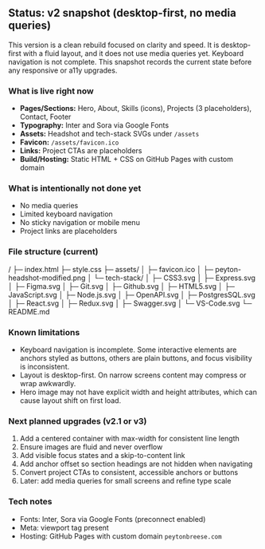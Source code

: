 ## Status: v2 snapshot (desktop-first, no media queries)

This version is a clean rebuild focused on clarity and speed. It is desktop-first with a fluid layout, and it does not use media queries yet. Keyboard navigation is not complete. This snapshot records the current state before any responsive or a11y upgrades.

### What is live right now
- **Pages/Sections:** Hero, About, Skills (icons), Projects (3 placeholders), Contact, Footer
- **Typography:** Inter and Sora via Google Fonts
- **Assets:** Headshot and tech-stack SVGs under `/assets`
- **Favicon:** `/assets/favicon.ico`
- **Links:** Project CTAs are placeholders
- **Build/Hosting:** Static HTML + CSS on GitHub Pages with custom domain

### What is intentionally not done yet
- No media queries
- Limited keyboard navigation
- No sticky navigation or mobile menu
- Project links are placeholders

### File structure (current)
/
├─ index.html
├─ style.css
├─ assets/
│ ├─ favicon.ico
│ ├─ peyton-headshot-modified.png
│ └─ tech-stack/
│ ├─ CSS3.svg
│ ├─ Express.svg
│ ├─ Figma.svg
│ ├─ Git.svg
│ ├─ Github.svg
│ ├─ HTML5.svg
│ ├─ JavaScript.svg
│ ├─ Node.js.svg
│ ├─ OpenAPI.svg
│ ├─ PostgresSQL.svg
│ ├─ React.svg
│ ├─ Redux.svg
│ ├─ Swagger.svg
│ └─ VS-Code.svg
└─ README.md

### Known limitations
- Keyboard navigation is incomplete. Some interactive elements are anchors styled as buttons, others are plain buttons, and focus visibility is inconsistent.
- Layout is desktop-first. On narrow screens content may compress or wrap awkwardly.
- Hero image may not have explicit width and height attributes, which can cause layout shift on first load.

### Next planned upgrades (v2.1 or v3)
1. Add a centered container with max-width for consistent line length
2. Ensure images are fluid and never overflow
3. Add visible focus states and a skip-to-content link
4. Add anchor offset so section headings are not hidden when navigating
5. Convert project CTAs to consistent, accessible anchors or buttons
6. Later: add media queries for small screens and refine type scale

### Tech notes
- Fonts: Inter, Sora via Google Fonts (preconnect enabled)
- Meta: viewport tag present
- Hosting: GitHub Pages with custom domain `peytonbreese.com`

